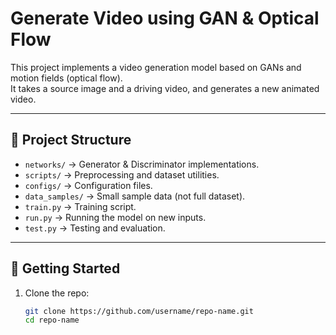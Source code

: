 # Generate Video using GAN & Optical Flow

This project implements a video generation model based on GANs and motion fields (optical flow).  
It takes a source image and a driving video, and generates a new animated video.

---

## 📂 Project Structure
- `networks/` → Generator & Discriminator implementations.
- `scripts/` → Preprocessing and dataset utilities.
- `configs/` → Configuration files.
- `data_samples/` → Small sample data (not full dataset).
- `train.py` → Training script.
- `run.py` → Running the model on new inputs.
- `test.py` → Testing and evaluation.

---

## 🚀 Getting Started
1. Clone the repo:
   ```bash
   git clone https://github.com/username/repo-name.git
   cd repo-name
